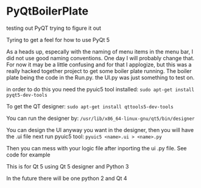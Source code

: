 # PyQtBoilerPlate
testing out PyQT trying to figure it out


Tyring to get a feel for how to use PyQt 5

As a heads up, especally with the naming of menu items in the menu bar, I did not use good naming conventions. One day I will probably change that.
For now it may be a little confusing and for that I applogize, but this was a really hacked together project to get some boiler plate running. The boiler
plate being the code in the Run.py. the UI.py was just something to test on.

in order to do this you need the pyuic5 tool installed:
    ```
    sudo apt-get install pyqt5-dev-tools
    ```
    
To get the QT designer:
    ```
    sudo apt-get install qttools5-dev-tools
    ```
    
You can run the designer by:
    ```
    /usr/lib/x86_64-linux-gnu/qt5/bin/designer
    ```
    
You can design the UI anyway you want in the designer, then you will have the <name>.ui file
next run pyuic5 tool:
    ```
    pyuic5 <name>.ui > <name>.py
    ```
    
Then you can mess with your logic file after inporting the ui .py file. See code for example




This is for Qt 5 using Qt 5 designer and Python 3


In the future there will be one python 2 and Qt 4
